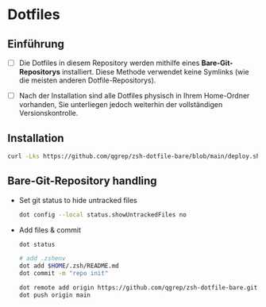 # Dotfiles

## Einführung

- [ ] Die Dotfiles in diesem Repository werden mithilfe eines **Bare-Git-Repositorys** installiert. Diese Methode verwendet keine Symlinks (wie die meisten anderen Dotfile-Repositorys).

- [ ] Nach der Installation sind alle Dotfiles physisch in Ihrem
  Home-Ordner vorhanden, Sie unterliegen jedoch weiterhin der 
  vollständigen Versionskontrolle.

## Installation

```bash
curl -Lks https://github.com/qgrep/zsh-dotfile-bare/blob/main/deploy.sh | /bin/bash
```



## Bare-Git-Repository handling

- Set git status to hide untracked files
  
  ```bash
  dot config --local status.showUntrackedFiles no
  ```

- Add files & commit
  
  ```bash
  dot status
  
  # add .zshenv
  dot add $HOME/.zsh/README.md
  dot commit -m "repo init"
  
  dot remote add origin https://github.com/qgrep/zsh-dotfile-bare.git
  dot push origin main
  ```